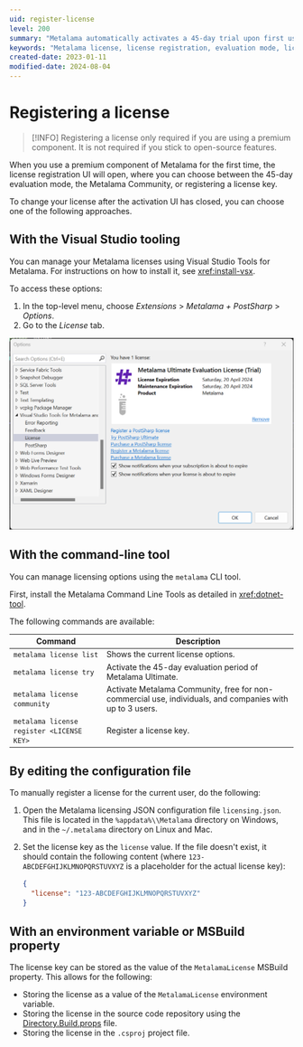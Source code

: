 ```yaml
---
uid: register-license
level: 200
summary: "Metalama automatically activates a 45-day trial upon first use. Users can switch to Metalama Free or register a license key to continue usage beyond the trial period."
keywords: "Metalama license, license registration, evaluation mode, license key, Visual Studio Tools, Metalama Free"
created-date: 2023-01-11
modified-date: 2024-08-04
---
```


# Registering a license

> [!INFO]
> Registering a license only required if you are using a premium component. It is not required if you stick to open-source features.

When you use a premium component of Metalama for the first time, the license registration UI will open, where you can choose between the 45-day evaluation mode, the Metalama Community, or registering a license key.

To change your license after the activation UI has closed, you can choose one of the following approaches.

## With the Visual Studio tooling

You can manage your Metalama licenses using Visual Studio Tools for Metalama. For instructions on how to install it, see <xref:install-vsx>.

To access these options:

1. In the top-level menu, choose _Extensions_ > _Metalama + PostSharp_ > _Options_.
2. Go to the _License_ tab.


![License Options in the Metalama+PostSharp VSX](vsx-license.png)


## With the command-line tool

You can manage licensing options using the `metalama` CLI tool.

First, install the Metalama Command Line Tools as detailed in <xref:dotnet-tool>.

The following commands are available:

| Command | Description |
|-------------|-----------------|
| `metalama license list` | Shows the current license options. |
| `metalama license try` | Activate the 45-day evaluation period of Metalama Ultimate. |
| `metalama license community` | Activate Metalama Community, free for non-commercial use, individuals, and companies with up to 3 users. |
| `metalama license register <LICENSE KEY>` | Register a license key.


## By editing the configuration file

To manually register a license for the current user, do the following:

1. Open the Metalama licensing JSON configuration file `licensing.json`. This file is located in the `%appdata%\\Metalama` directory on Windows, and in the `~/.metalama` directory on Linux and Mac.
2. Set the license key as the `license` value. If the file doesn't exist, it should contain the following content (where `123-ABCDEFGHIJKLMNOPQRSTUVXYZ` is a placeholder for the actual license key):

   ```json
   {
     "license": "123-ABCDEFGHIJKLMNOPQRSTUVXYZ"
   }
   ```

## With an environment variable or MSBuild property

The license key can be stored as the value of the `MetalamaLicense` MSBuild property. This allows for the following:

- Storing the license as a value of the `MetalamaLicense` environment variable.
- Storing the license in the source code repository using the [Directory.Build.props](https://learn.microsoft.com/en-us/visualstudio/msbuild/customize-your-build?view=vs-2022#directorybuildprops-and-directorybuildtargets) file.
- Storing the license in the `.csproj` project file.




